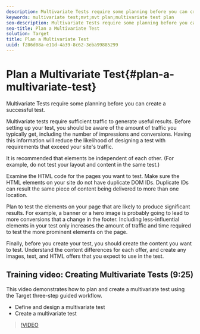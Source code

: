 ```yaml
---
description: Multivariate Tests require some planning before you can create a successful test.
keywords: multivariate test;mvt;mvt plan;multivariate test plan
seo-description: Multivariate Tests require some planning before you can create a successful test.
seo-title: Plan a Multivariate Test
solution: Target
title: Plan a Multivariate Test
uuid: f286d08a-e11d-4a39-8c62-3eba99885299
---
```


# Plan a Multivariate Test{#plan-a-multivariate-test}

Multivariate Tests require some planning before you can create a successful test.

Multivariate tests require sufficient traffic to generate useful results. Before setting up your test, you should be aware of the amount of traffic you typically get, including the number of impressions and conversions. Having this information will reduce the likelihood of designing a test with requirements that exceed your site's traffic.

It is recommended that elements be independent of each other. (For example, do not test your layout and content in the same test.)

Examine the HTML code for the pages you want to test. Make sure the HTML elements on your site do not have duplicate DOM IDs. Duplicate IDs can result the same piece of content being delivered to more than one location.

Plan to test the elements on your page that are likely to produce significant results. For example, a banner or a hero image is probably going to lead to more conversions that a change in the footer. Including less-influential elements in your test only increases the amount of traffic and time required to test the more prominent elements on the page.

Finally, before you create your test, you should create the content you want to test. Understand the content differences for each offer, and create any images, text, and HTML offers that you expect to use in the test. 

## Training video: Creating Multivariate Tests (9:25)

This video demonstrates how to plan and create a multivariate test using the Target three-step guided workflow.

* Define and design a multivariate test 
* Create a multivariate test

>[!VIDEO](https://video.tv.adobe.com/v/17395)